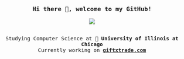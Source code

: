 <h3 align="center"><samp>Hi there 👋, welcome to my GitHub!</b></samp></h3>
<p align="center">
  <img align="center" src="https://github-readme-stats.vercel.app/api?username=ayaanqui&show_icons=true&theme=radical" />
</p>
<p align="center"><br>
  <samp>
    Studying Computer Science at 🏫 <b>University of Illinois at Chicago</b><br>
    Currently working on <b><a href="https://giftxtrade.com" title="GiftTrade - Online Gift Exchange">giftxtrade.com</a></b><br>
  </samp>
</p>
